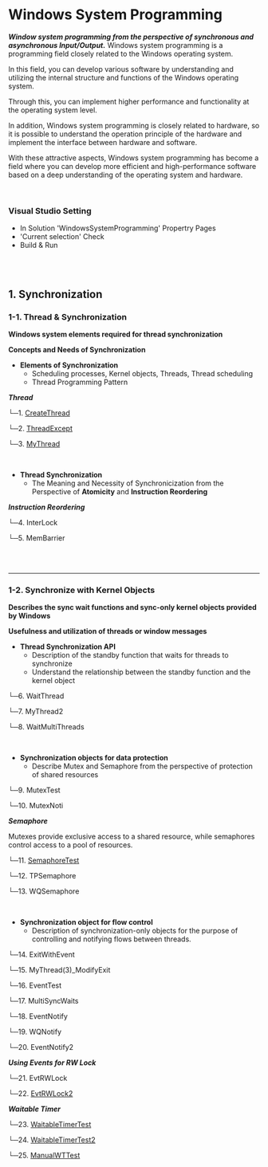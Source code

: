 # Windows System Programming

**_Window system programming from the perspective of synchronous and asynchronous Input/Output._**
Windows system programming is a programming field closely related to the Windows operating system.

In this field, you can develop various software by understanding and utilizing the internal structure and functions of the Windows operating system.

Through this, you can implement higher performance and functionality at the operating system level.

In addition, Windows system programming is closely related to hardware, so it is possible to understand the operation principle of the hardware and implement the interface between hardware and software.

With these attractive aspects, Windows system programming has become a field where you can develop more efficient and high-performance software based on a deep understanding of the operating system and hardware.

<br/>

### Visual Studio Setting

-   In Solution 'WindowsSystemProgramming' Propertry Pages
-   'Current selection' Check
-   Build & Run

<br/>

<br/>

## 1. Synchronization

### 1-1. Thread & Synchronization

**Windows system elements required for thread synchronization**

**Concepts and Needs of Synchronization**

-   **Elements of Synchronization**
    -   Scheduling processes, Kernel objects, Threads, Thread scheduling
    -   Thread Programming Pattern

**_Thread_**

└─1. [CreateThread](https://github.com/devgunho/Windows_System_Programming/blob/master/WindowsSystemProgramming/01_CreateThread/CreateThread.cpp)

└─2. [ThreadExcept](https://github.com/devgunho/Windows_System_Programming/blob/master/WindowsSystemProgramming/02_ThreadExcept/ThreadExcept.cpp)

└─3. [MyThread](https://github.com/devgunho/Windows_System_Programming/blob/master/WindowsSystemProgramming/03_MyThread/MyThread.cpp)

<br/>

-   **Thread Synchronization**
    -   The Meaning and Necessity of Synchronicization from the Perspective of **Atomicity** and **Instruction Reordering**

**_Instruction Reordering_**

└─4. InterLock

└─5. MemBarrier

<br/>

<br/>

---

### 1-2. Synchronize with Kernel Objects

**Describes the sync wait functions and sync-only kernel objects provided by Windows**

**Usefulness and utilization of threads or window messages**

-   **Thread Synchronization API**
    -   Description of the standby function that waits for threads to synchronize
    -   Understand the relationship between the standby function and the kernel object

└─6. WaitThread

└─7. MyThread2

└─8. WaitMultiThreads

<br/>

-   **Synchronization objects for data protection**
    -   Describe Mutex and Semaphore from the perspective of protection of shared resources

└─9. MutexTest

└─10. MutexNoti

**_Semaphore_**

Mutexes provide exclusive access to a shared resource, while semaphores control access to a pool of resources.

└─11. [SemaphoreTest](https://github.com/devgunho/Windows_System_Programming/blob/master/WindowsSystemProgramming/11_SemaphoreTest/SemaphoreTest.cpp)

└─12. TPSemaphore

└─13. WQSemaphore

<br/>

-   **Synchronization object for flow control**
    -   Description of synchronization-only objects for the purpose of controlling and notifying flows between threads.

└─14. ExitWithEvent

└─15. MyThread(3)\_ModifyExit

└─16. EventTest

└─17. MultiSyncWaits

└─18. EventNotify

└─19. WQNotify

└─20. EventNotify2

**_Using Events for RW Lock_**

└─21. EvtRWLock

└─22. [EvtRWLock2](https://github.com/devgunho/Windows_System_Programming/blob/master/WindowsSystemProgramming/22_EvtRWLock2/EvtRWLock2.cpp)

**_Waitable Timer_**

└─23. [WaitableTimerTest](https://github.com/devgunho/Windows_System_Programming/blob/master/WindowsSystemProgramming/23_WaitableTimerTest/WaitableTimerTest.cpp)

└─24. [WaitableTimerTest2](https://github.com/devgunho/Windows_System_Programming/blob/master/WindowsSystemProgramming/24_WaitableTimerTest2/WaitableTimerTest2.cpp)

└─25. [ManualWTTest](https://github.com/devgunho/Windows_System_Programming/blob/master/WindowsSystemProgramming/25_ManualWTTest/ManualWTTest.cpp)
